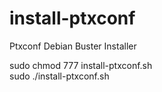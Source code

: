 # install-ptxconf
Ptxconf Debian Buster Installer

sudo chmod 777 install-ptxconf.sh <br>
sudo ./install-ptxconf.sh
